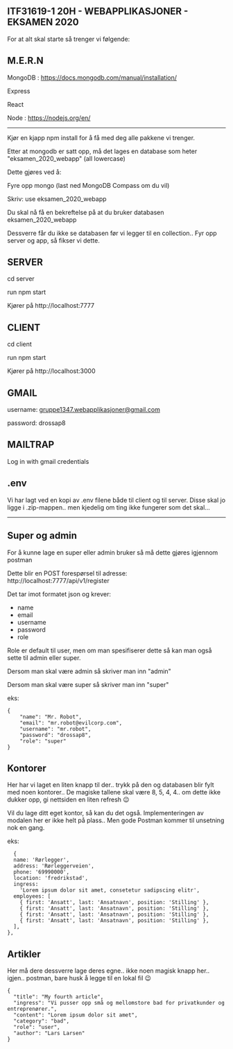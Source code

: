 ## ITF31619-1 20H - WEBAPPLIKASJONER - EKSAMEN 2020

For at alt skal starte så trenger vi følgende:

M.E.R.N
  -------
  
  MongoDB : https://docs.mongodb.com/manual/installation/
  
  Express 
  
  React
  
  Node    : https://nodejs.org/en/

  -------
  
  Kjør en kjapp npm install for å få med deg alle pakkene vi trenger.

  Etter at mongodb er satt opp, må det lages en database som heter "eksamen_2020_webapp" (all lowercase)

  Dette gjøres ved å: 

  Fyre opp mongo (last ned MongoDB Compass om du vil) 
  
  Skriv: use eksamen_2020_webapp
  
  Du skal nå få en bekreftelse på at du bruker databasen eksamen_2020_webapp
  
  Dessverre får du ikke se databasen før vi legger til en collection.. Fyr opp server og app, så fikser vi dette.


## SERVER

  cd server
  
  run npm start

  Kjører på http://localhost:7777


## CLIENT

  cd client
  
  run npm start

  Kjører på http://localhost:3000
  
## GMAIL

  username: gruppe1347.webapplikasjoner@gmail.com
  
  password: drossap8
  
## MAILTRAP

  Log in with gmail credentials
  
## .env

Vi har lagt ved en kopi av .env filene både til client og til server. Disse skal jo ligge i .zip-mappen.. men kjedelig om ting ikke fungerer som det skal...

  ----
## Super og admin

  For å kunne lage en super eller admin bruker så må dette gjøres igjennom postman
 
  Dette blir en POST forespørsel til adresse: http://localhost:7777/api/v1/register

  Det tar imot formatet json og krever: 
  - name
  - email
  - username
  - password
  - role

  Role er default til user, men om man spesifiserer dette så kan man også sette til admin eller super.

  Dersom man skal være admin så skriver man inn "admin"

  Dersom man skal være super så skriver man inn "super"

  eks: 

```
{
	"name": "Mr. Robot",
	"email": "mr.robot@evilcorp.com",
	"username": "mr.robot",
	"password": "drossap8",
	"role": "super"
}
```


## Kontorer

  Her har vi laget en liten knapp til der.. trykk på den og databasen blir fylt med noen kontorer.. 
  De magiske tallene skal være 8, 5, 4, 4.. om dette ikke dukker opp, gi nettsiden en liten refresh 😉

  Vil du lage ditt eget kontor, så kan du det også. Implementeringen av modalen her er ikke helt på plass.. Men gode Postman kommer til unsetning nok en gang.

  eks:

  ```
    {
    name: 'Rørlegger',
    address: 'Rørleggerveien',
    phone: '69990000',
    location: 'fredrikstad',
    ingress:
      'Lorem ipsum dolor sit amet, consetetur sadipscing elitr',
    employees: [
      { first: 'Ansatt', last: 'Ansatnavn', position: 'Stilling' },
      { first: 'Ansatt', last: 'Ansatnavn', position: 'Stilling' },
      { first: 'Ansatt', last: 'Ansatnavn', position: 'Stilling' },
      { first: 'Ansatt', last: 'Ansatnavn', position: 'Stilling' },
    ],
  },
  ```

## Artikler

  Her må dere dessverre lage deres egne.. ikke noen magisk knapp her.. igjen.. postman, bare husk å legge til en lokal fil 😉

  ```
  {
    "title": "My fourth article",
    "ingress": "Vi pusser opp små og mellomstore bad for privatkunder og entreprenører.",
    "content": "Lorem ipsum dolor sit amet",
    "category": "bad",
    "role": "user",
    "author": "Lars Larsen"
}
```